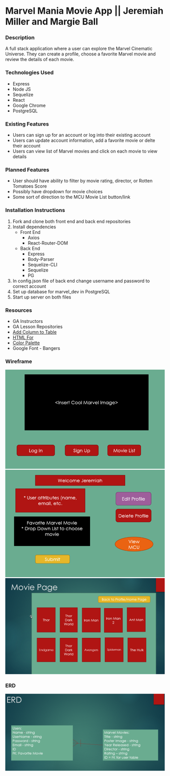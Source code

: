 # Marvel Mania Movie App || Jeremiah Miller and Margie Ball

### Description
A full stack application where a user can explore the Marvel Cinematic Universe. They can create a profile, choose a favorite Marvel movie and review the details of each movie.

### Technologies Used
* Express
* Node JS
* Sequelize
* React
* Google Chrome
* PostgreSQL

### Existing Features
* Users can sign up for an account or log into their existing account
* Users can update account information, add a favorite movie or delte their account
* Users can view list of Marvel movies and click on each movie to view details

### Planned Features
* User should have ability to filter by movie rating, director, or Rotten Tomatoes Score
* Possibly have dropdown for movie choices
* Some sort of direction to the MCU Movie List button/link


### Installation Instructions
1. Fork and clone both front end and back end repositories
2. Install dependencies
    * Front End
        - Axios
        - React-Router-DOM
    * Back End
        - Express
        - Body-Parser
        - Sequelize-CLI
        - Sequelize
        - PG
3. In config.json file of back end change username and password to correct account
4. Set up database for marvel_dev in PostgreSQL
5. Start up server on both files

### Resources
* GA Instructors
* GA Lesson Repositories
* [Add Column to Table](https://dev.to/nedsoft/add-new-fields-to-existing-sequelize-migration-3527)
* [HTML For](https://stackoverflow.com/questions/59924585/im-getting-error-using-laravel-and-react-invalid-dom-property-for-did-you-m)
* [Color Palette](https://www.schemecolor.com/avengers-infinity-war-theme-colors.php)
* Google Font - Bangers

### Wireframe
![Wireframe 1](./public/wireframe1.png)
![Wireframe 2](./public/wireframe2.png)
![Wireframe 3](./public/wireframe3.png)

### ERD
![ERD](./public/ERD.png)